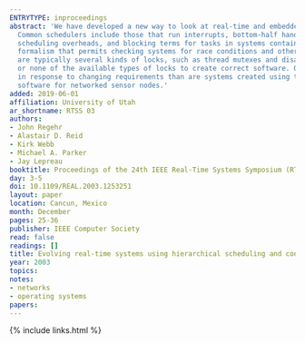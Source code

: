 ```yaml
---
ENTRYTYPE: inproceedings
abstract: 'We have developed a new way to look at real-time and embedded software: as a collection of execution environments created by a hierarchy of schedulers.
  Common schedulers include those that run interrupts, bottom-half handlers, threads, and events. We have created algorithms for deriving response times,
  scheduling overheads, and blocking terms for tasks in systems containing multiple execution environments. We have also created task scheduler logic, a
  formalism that permits checking systems for race conditions and other errors. Concurrency analysis of low-level software is challenging because there
  are typically several kinds of locks, such as thread mutexes and disabling interrupts, and groups of cooperating tasks may need to acquire some, all,
  or none of the available types of locks to create correct software. Our high level goal is to create systems that are evolvable: they are easier to modify
  in response to changing requirements than are systems created using traditional techniques. We have applied our approach to two case studies in evolving
  software for networked sensor nodes.'
added: 2019-06-01
affiliation: University of Utah
ar_shortname: RTSS 03
authors:
- John Regehr
- Alastair D. Reid
- Kirk Webb
- Michael A. Parker
- Jay Lepreau
booktitle: Proceedings of the 24th IEEE Real-Time Systems Symposium (RTSS 2003)
day: 3-5
doi: 10.1109/REAL.2003.1253251
layout: paper
location: Cancun, Mexico
month: December
pages: 25-36
publisher: IEEE Computer Society
read: false
readings: []
title: Evolving real-time systems using hierarchical scheduling and concurrency analysis
year: 2003
topics:
notes:
- networks
- operating systems
papers:
---
```


{% include links.html %}
